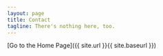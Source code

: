 ```yaml
---
layout: page
title: Contact
tagline: There's nothing here, too.
---
```


[Go to the Home Page]({{ site.url }}{{ site.baseurl }})
